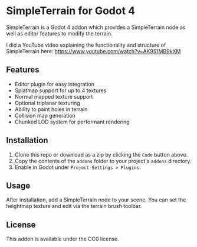 # SimpleTerrain for Godot 4

SimpleTerrain is a Godot 4 addon which provides a SimpleTerrain node as well as editor features to modify the terrain.

I did a YouTube video explaining the functionality and structure of SimpleTerrain here:
https://www.youtube.com/watch?v=AK951MB9kXM

## Features

- Editor plugin for easy integration
- Splatmap support for up to 4 textures
- Normal mapped texture support
- Optional triplanar texturing
- Ability to paint holes in terrain
- Collision map generation
- Chunked LOD system for performant rendering

## Installation

1. Clone this repo or download as a zip by clicking the `Code` button above.
2. Copy the contents of the `addons` folder to your project's `addons` directory.
3. Enable in Godot under `Project Settings > Plugins`.

## Usage

After installation, add a SimpleTerrain node to your scene. You can set the heightmap texture and edit via the terrain brush toolbar.

## License

This addon is available under the CC0 license.
